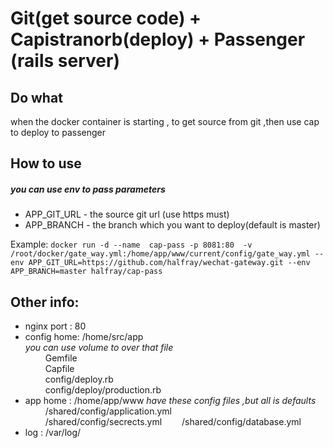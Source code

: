 # Git(get source code) + Capistranorb(deploy) + Passenger (rails server) 
## Do what
when the docker container is starting , to get source from git ,then use cap to deploy to passenger

## How to use
##### you can use env to pass parameters
* APP_GIT_URL - the source git url (use https must)
* APP_BRANCH - the branch which you want to deploy(default is master)

Example:
`docker run -d --name  cap-pass -p 8081:80  -v /root/docker/gate_way.yml:/home/app/www/current/config/gate_way.yml --env APP_GIT_URL=https://github.com/halfray/wechat-gateway.git --env APP_BRANCH=master halfray/cap-pass`

## Other info:
* nginx port : 80
* config home: /home/src/app	
*you can use volume to over that file*  
&emsp;&emsp; Gemfile  
&emsp;&emsp; Capfile  
&emsp;&emsp; config/deploy.rb  
&emsp;&emsp; config/deploy/production.rb  
* app home   : /home/app/www 
*have these config files ,but all is defaults*
&emsp;&emsp; /shared/config/application.yml  
&emsp;&emsp; /shared/config/secrects.yml
&emsp;&emsp;/shared/config/database.yml
* log 	   : /var/log/ 

